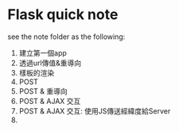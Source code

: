 # Flask quick note

see the note folder as the following:
1. 建立第一個app
2. 透過url傳值&重導向
3. 樣板的渲染
4. POST
5. POST & 重導向
6. POST & AJAX 交互
7. POST & AJAX 交互: 使用JS傳送經緯度給Server
8. 